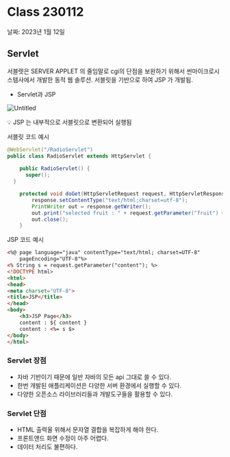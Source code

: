 # Class 230112

날짜: 2023년 1월 12일

## Servlet

서블렛은 SERVER APPLET 의 줄임말로 cgi의 단점을 보완하기 위해서 썬마이크로시스템사에서 개발한 동적 웹 솔루션. 서블릿을 기반으로 하여 JSP 가 개발됨.

- Servlet과 JSP

![Untitled](https://user-images.githubusercontent.com/69231700/212273968-f81dc3df-b58c-4163-a5c8-5ff372c6f1a1.png)

<aside>
💡 JSP 는 내부적으로 서블릿으로 변환되어 실행됨

</aside>

서블릿 코드 예시

```java
@WebServlet("/RadioServlet")
public class RadioServlet extends HttpServlet {
  
	public RadioServlet() {
	  super();
  }

	protected void doGet(HttpServletRequest request, HttpServletResponse response) throws ServletException, IOException {
		response.setContentType("text/html;charset=utf-8");
		PrintWriter out = response.getWriter();
		out.print("selected fruit : " + request.getParameter("fruit") + "<br>");
		out.close();
	}
```

JSP 코드 예시

```html
<%@ page language="java" contentType="text/html; charset=UTF-8"
    pageEncoding="UTF-8"%>
<% String s = request.getParameter("content"); %>
<!DOCTYPE html>
<html>
<head>
<meta charset="UTF-8">
<title>JSP</title>
</head>
<body>
	<h3>JSP Page</h3>
	content : ${ content }
	content : <%= s $>
</body>
</html>
```

### Servlet 장점

- 자바 기반이기 때문에 일반 자바의 모든 api 그대로 쓸 수 있다.
- 한번 개발된 애플리케이션은 다양한 서버 환경에서 실행할 수 있다.
- 다양한 오픈소스 라이브러리들과 개발도구들을 활용할 수 있다.

### Servlet 단점

- HTML 출력울 위해서 문자열 결합을 복잡하게 해야 한다.
- 프론트앤드 화면 수정이 아주 어렵다.
- 데이터 처리도 불편하다.
